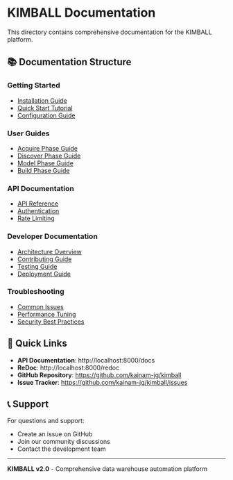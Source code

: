 # KIMBALL Documentation

This directory contains comprehensive documentation for the KIMBALL platform.

## 📚 Documentation Structure

### Getting Started
- [Installation Guide](installation.md)
- [Quick Start Tutorial](quick-start.md)
- [Configuration Guide](configuration.md)

### User Guides
- [Acquire Phase Guide](acquire-phase.md)
- [Discover Phase Guide](discover-phase.md)
- [Model Phase Guide](model-phase.md)
- [Build Phase Guide](build-phase.md)

### API Documentation
- [API Reference](api-reference.md)
- [Authentication](authentication.md)
- [Rate Limiting](rate-limiting.md)

### Developer Documentation
- [Architecture Overview](architecture.md)
- [Contributing Guide](contributing.md)
- [Testing Guide](testing.md)
- [Deployment Guide](deployment.md)

### Troubleshooting
- [Common Issues](troubleshooting.md)
- [Performance Tuning](performance.md)
- [Security Best Practices](security.md)

## 🚀 Quick Links

- **API Documentation**: http://localhost:8000/docs
- **ReDoc**: http://localhost:8000/redoc
- **GitHub Repository**: https://github.com/kainam-jg/kimball
- **Issue Tracker**: https://github.com/kainam-jg/kimball/issues

## 📞 Support

For questions and support:
- Create an issue on GitHub
- Join our community discussions
- Contact the development team

---

**KIMBALL v2.0** - Comprehensive data warehouse automation platform

